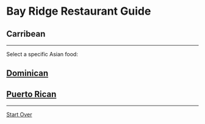 # Bay Ridge Restaurant Guide
## Carribean
---
Select a specific Asian food:
## [Dominican](dominican.md)

## [Puerto Rican](puerto-rico.md)
---
[Start Over](../home.md)
